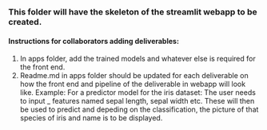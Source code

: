 ### This folder will have the skeleton of the streamlit webapp to be created. 

#### Instructions for collaborators adding deliverables:
1. In apps folder, add the trained models and whatever else is required for the front end.
2. Readme.md in apps folder should be updated for each deliverable on how the front end and pipeline of the deliverable in webapp will look like.
    Example: For a predictor model for the iris dataset: The user needs to input _ features named sepal length, sepal width etc.
    These will then be used to predict and depeding on the classification, the picture of that species of iris and name is to be displayed.
    
